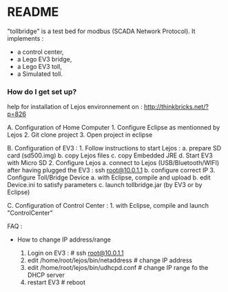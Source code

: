 # README #

"tollbridge" is a test bed for modbus (SCADA Network Protocol).
It implements :
* a control center,
* a Lego EV3 bridge,
* a Lego EV3 toll,
* a Simulated toll.

### How do I get set up? ###

help for installation of Lejos environnement on : http://thinkbricks.net/?p=826

A. Configuration of Home Computer
	1. Configure Eclipse as mentionned by Lejos
	2. Git clone project
	3. Open project in eclipse

B. Configuration of EV3 :
	1. Follow instructions to start Lejos :
		a. prepare SD card (sd500.img)
		b. copy Lejos files
		c. copy Embedded JRE
		d. Start EV3 with Micro SD
	2. Configure Lejos
		a. connect to Lejos (USB/Bluetooth/WIFI)
			after having plugged the EV3 :
			ssh root@10.0.1.1
		b. configure correct IP
	3. Configure Toll/Bridge Device
		a. with Eclipse, compile and upload 
		b. edit Device.ini to satisfy parameters
		c. launch tollbridge.jar (by EV3 or by Eclipse)

C. Configuration of Control Center :
	1. with Eclipse, compile and launch "ControlCenter"




FAQ :
* How to change IP address/range

	1. Login on EV3 :
		# ssh root@10.0.1.1
	2. edit /home/root/lejos/bin/netaddress
	    # change IP address
	3. edit /home/root/lejos/bin/udhcpd.conf
	    # change IP range fo the DHCP server
	4. restart EV3
		# reboot